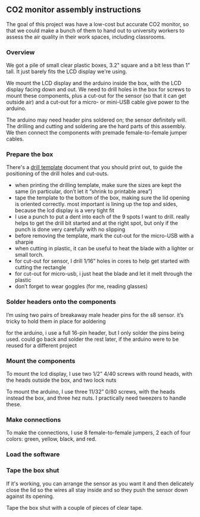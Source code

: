 ## CO2 monitor assembly instructions

The goal of this project was have a low-cost but accurate CO2 monitor, so
that we could make a bunch of them to hand out to university workers
to assess the air quality in their work spaces, including classrooms.

### Overview

We got a pile of small clear plastic boxes, 3.2" square and a bit less
than 1" tall. It just barely fits the LCD display we're using.

We mount the LCD display and the arduino inside the box, with the LCD
display facing down and out. We need to drill holes in the box for
screws to mount these components, plus a cut-out for the sensor (so
that it can get outside air) and a cut-out for a micro- or mini-USB
cable give power to the arduino.

The arduino may need header pins soldered on; the sensor definitely
will. The drilling and cutting and soldering are the hard parts of
this assembly. We then connect the components with premade
female-to-female jumper cables.


### Prepare the box

There's a [drill
template](DrillTemplate/co2_monitor_drill_template.pdf) document
that you should print out, to guide the positioning of the drill holes
and cut-outs.


- when printing the drilling template, make sure the sizes are kept the same (in particular, don’t let it “shrink to printable area”)
- tape the template to the bottom of the box, making sure the lid opening is oriented correctly. most important is lining up the top and sides, because the lcd display is a very tight fit
- I use a punch to put a dent into each of the 9 spots I want to drill. really helps to get the drill bit started and at the right spot, but only if the punch is done very carefully with no slipping
- before removing the template, mark the cut-out for the micro-USB with a sharpie
- when cutting in plastic, it can be useful to heat the blade with a lighter or small torch.
- for cut-out for sensor, I drill 1/16” holes in cores to help get started with cutting the rectangle
- for cut-out for micro-usb, i just heat the blade and let it melt through the plastic
- don’t forget to wear goggles (for me, reading glasses)



### Solder headers onto the components

I’m using two pairs of breakaway male header pins for the s8 sensor. it’s tricky to hold them in place for aoldering

for the arduino, i use a full 16-pin header, but I only solder the pins being used. could go back and solder the rest later, if the arduino were to be reused for a different project



### Mount the components

To mount the lcd display, I use two 1/2” 4/40 screws with round heads, with the heads outside the box, and two lock nuts

To mount the arduino, I use three 11/32” 0/80 screws, with the heads instead the box, and three hez nuts. I practically need tweezers to handle these.



### Make connections

To make the connections, I use 8 female-to-female jumpers, 2 each of four colors: green, yellow, black, and red.



### Load the software



### Tape the box shut

If it's working, you can arrange the sensor as you want it and then
delicately close the lid so the wires all stay inside and so they push
the sensor down against its opening.

Tape the box shut with a couple of pieces of clear tape.
